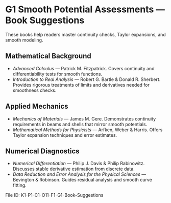 # G1 Smooth Potential Assessments — Book Suggestions

These books help readers master continuity checks, Taylor expansions, and smooth modeling.

## Mathematical Background
- *Advanced Calculus* — Patrick M. Fitzpatrick. Covers continuity and differentiability tests for smooth functions.
- *Introduction to Real Analysis* — Robert G. Bartle & Donald R. Sherbert. Provides rigorous treatments of limits and derivatives needed for smoothness checks.

## Applied Mechanics
- *Mechanics of Materials* — James M. Gere. Demonstrates continuity requirements in beams and shells that mirror smooth potentials.
- *Mathematical Methods for Physicists* — Arfken, Weber & Harris. Offers Taylor expansion techniques and error estimates.

## Numerical Diagnostics
- *Numerical Differentiation* — Philip J. Davis & Philip Rabinowitz. Discusses stable derivative estimation from discrete data.
- *Data Reduction and Error Analysis for the Physical Sciences* — Bevington & Robinson. Guides residual analysis and smooth curve fitting.

File ID: K1-P1-C1-O11-F1-G1-Book-Suggestions
